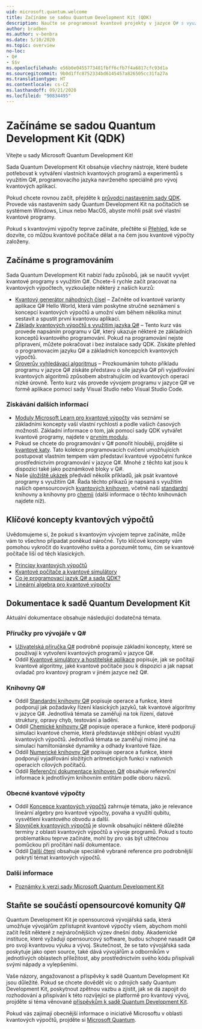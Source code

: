 ```yaml
---
uid: microsoft.quantum.welcome
title: Začínáme se sadou Quantum Development Kit (QDK)
description: Naučte se programovat kvantové projekty v jazyce Q# s využitím sady Microsoft Quantum Development Kit.
author: bradben
ms.author: v-benbra
ms.date: 5/10/2020
ms.topic: overview
no-loc:
- Q#
- $$v
ms.openlocfilehash: e56b0e0455773481fbff6cfb7f4a6817cfc93d1a
ms.sourcegitcommit: 9b0d1ffc8752334bd6145457a826505cc31fa27a
ms.translationtype: HT
ms.contentlocale: cs-CZ
ms.lasthandoff: 09/21/2020
ms.locfileid: "90834495"
---
```

# <a name="get-started-with-the-quantum-development-kit-qdk"></a>Začínáme se sadou Quantum Development Kit (QDK)

Vítejte u sady Microsoft Quantum Development Kit!  

Sada Quantum Development Kit obsahuje všechny nástroje, které budete potřebovat k vytváření vlastních kvantových programů a experimentů s využitím Q#, programovacího jazyka navrženého speciálně pro vývoj kvantových aplikací.

Pokud chcete rovnou začít, přejděte k [průvodci nastavením sady QDK](xref:microsoft.quantum.install).
Provede vás nastavením sady Quantum Development Kit na počítačích se systémem Windows, Linux nebo MacOS, abyste mohli psát své vlastní kvantové programy.

Pokud s kvantovými výpočty teprve začínáte, přečtěte si [Přehled](xref:microsoft.quantum.overview.introduction), kde se dozvíte, co můžou kvantové počítače dělat a na čem jsou kvantové výpočty založeny.

## <a name="get-started-programming"></a>Začínáme s programováním

Sada Quantum Development Kit nabízí řadu způsobů, jak se naučit vyvíjet kvantové programy s využitím Q#.
Chcete-li rychle začít pracovat na kvantových výpočtech, vyzkoušejte některý z našich kurzů:

* [Kvantový generátor náhodných čísel](xref:microsoft.quantum.quickstarts.qrng) – Začněte od kvantové varianty aplikace Q# Hello World, která vám poskytne stručné seznámení s koncepcí kvantových výpočtů a umožní vám během několika minut sestavit a spustit první kvantovou aplikaci.
* [Základy kvantových výpočtů s využitím jazyka Q#](xref:microsoft.quantum.write-program) – Tento kurz vás provede napsáním programu v Q#, který ukazuje některé ze základních konceptů kvantového programování. Pokud na programování nejste připravení, můžete pokračovat i bez instalace sady QDK. Získáte přehled o programovacím jazyku Q# a základních koncepcích kvantových výpočtů.
* [Groverův vyhledávací algoritmus](xref:microsoft.quantum.quickstarts.search) – Prozkoumáním tohoto příkladu programu v jazyce Q# získáte představu o síle jazyka Q# při vyjadřování kvantových algoritmů způsobem abstrahujícím od kvantových operací nízké úrovně.
    Tento kurz vás provede vývojem programu v jazyce Q# ve formě aplikace pomocí sady Visual Studio nebo Visual Studio Code.

### <a name="learning-further"></a>Získávání dalších informací
* [Moduly Microsoft Learn pro kvantové výpočty](https://docs.microsoft.com/learn/browse/?term=quantum) vás seznámí se základními koncepty vaší vlastní rychlostí a podle vašich časových možností. Základní informace o tom, jak pomocí sady QDK vytvářet kvantové programy, najdete v [prvním modulu](https://docs.microsoft.com/learn/modules/qsharp-create-first-quantum-development-kit/).
* Pokud se chcete do programování v Q# ponořit hlouběji, projděte si [kvantové katy](https://github.com/Microsoft/QuantumKatas). Tato kolekce programovacích cvičení umožňujících postupovat vlastním tempem vám představí kvantové výpočetní funkce prostřednictvím programování v jazyce Q#.
    Mnohé z těchto kat jsou k dispozici také jako poznámkové bloky v Q#. 
* Naše [úložiště ukázek](https://github.com/Microsoft/Quantum) předvádí několik příkladů, jak psát kvantové programy s využitím Q#. Řada těchto příkazů je napsaná s využitím našich opensourcových [kvantových knihoven](https://github.com/Microsoft/QuantumLibraries), včetně naší [standardní](xref:microsoft.quantum.libraries.standard.intro) knihovny a knihovny pro [chemii](xref:microsoft.quantum.chemistry.concepts.intro) (další informace o těchto knihovnách najdete níž).

## <a name="key-concepts-for-quantum-computing"></a>Klíčové koncepty kvantových výpočtů

Uvědomujeme si, že pokud s kvantovým vývojem teprve začínáte, může vám to všechno připadat poněkud náročné. Tyto klíčové koncepty vám pomohou vykročit do kvantového světa a porozumět tomu, čím se kvantové počítače liší od těch klasických.

* [Principy kvantových výpočtů](xref:microsoft.quantum.overview.understanding)
* [Kvantové počítače a kvantové simulátory](xref:microsoft.quantum.overview.simulators)
* [Co je programovací jazyk Q# a sada QDK?](xref:microsoft.quantum.overview.q-sharp)
* [Lineární algebra pro kvantové výpočty](xref:microsoft.quantum.overview.algebra)

## <a name="quantum-development-kit-documentation"></a>Dokumentace k sadě Quantum Development Kit

Aktuální dokumentace obsahuje následující dodatečná témata.

### <a name="no-locq-developer-guides"></a>Příručky pro vývojáře v Q#

* [Uživatelská příručka Q#](xref:microsoft.quantum.guide) podrobně popisuje základní koncepty, které se používají k vytvoření kvantových programů v jazyce Q#.
* Oddíl [Kvantové simulátory a hostitelské aplikace](xref:microsoft.quantum.machines) popisuje, jak se počítají kvantové algoritmy, jaké kvantové počítače jsou k dispozici a jak napsat ovladač pro kvantový program v jiném jazyce než Q#.

### <a name="no-locq-libraries"></a>Knihovny Q#

* Oddíl [Standardní knihovny Q#](xref:microsoft.quantum.libraries.standard.intro) popisuje operace a funkce, které podporují jak požadavky řízení klasických jazyků, tak kvantové algoritmy v jazyce Q#. 
    Jednotlivá témata se zaměřují na tok řízení, datové struktury, opravy chyb, testování a ladění. 
* Oddíl [Chemické knihovny Q#](xref:microsoft.quantum.chemistry.concepts.intro) popisuje operace a funkce, které podporují simulaci kvantové chemie, která představuje stěžejní oblast využití kvantových výpočtů. Jednotlivá témata se zaměřují mimo jiné na simulaci hamiltoniánské dynamiky a odhady kvantové fáze.
* Oddíl [Numerické knihovny Q#](xref:microsoft.quantum.numerics.intro) popisuje operace a funkce, které podporují vyjadřování složitých aritmetických funkcí v nativních operacích cílových počítačů.
* Oddíl [Referenční dokumentace knihoven Q#](xref:microsoft.quantum.apiref-intro) obsahuje referenční informace k jednotlivým knihovním entitám podle oboru názvů.

### <a name="general-quantum-computing"></a>Obecné kvantové výpočty

* Oddíl [Koncepce kvantových výpočtů](xref:microsoft.quantum.concepts.intro) zahrnuje témata, jako je relevance lineární algebry pro kvantové výpočty, povaha a využití qubitu, vysvětlení kvantového obvodu a další.
* [Slovníček kvantových výpočtů](xref:microsoft.quantum.glossary) je slovník obsahující některé důležité termíny z oblasti kvantových výpočtů a vývoje programů.
    Pokud s touto problematikou teprve začínáte, mohl by pro vás být užitečnou pomůckou při pročítání naší dokumentace.
* Oddíl [Další čtení](xref:microsoft.quantum.more-information) obsahuje speciálně vybrané reference pro podrobnější pokrytí témat kvantových výpočtů.

### <a name="additional-info"></a>Další informace

* [Poznámky k verzi sady Microsoft Quantum Development Kit](xref:microsoft.quantum.relnotes)


## <a name="be-a-part-of-the-no-locq-open-source-community"></a>Staňte se součástí opensourcové komunity Q#

Quantum Development Kit je opensourcová vývojářská sada, která umožňuje vývojářům zpřístupnit kvantové výpočty všem, abychom mohli začít řešit některé z nejnáročnějších výzev dnešní doby.  Akademické instituce, které vyžadují opensourcový software, budou schopné nasadit Q# pro svoji kvantovou výuku a vývoj. Skutečnost, že se tato vývojářská sada poskytuje jako open source, také dává vývojářům a odborníkům v jednotlivých oblastech příležitost, aby prostřednictvím svého kódu přispívali svými nápady a vylepšeními.

Vaše názory, angažovanost a příspěvky k sadě Quantum Development Kit jsou důležité.  Pokud se chcete dovědět víc o zdrojích sady Quantum Development Kit, poskytnout zpětnou vazbu a zjistit, jak se dá zapojit do rozhodování a přispívání k této rozvíjející se platformě pro kvantový vývoj, projděte si téma věnované [příspěvkům k sadě Quantum Development Kit](xref:microsoft.quantum.contributing).

Pokud vás zajímají obecnější informace o iniciativě Microsoftu v oblasti kvantových výpočtů, projděte si [Microsoft Quantum](https://www.microsoft.com/en-us/quantum/).
